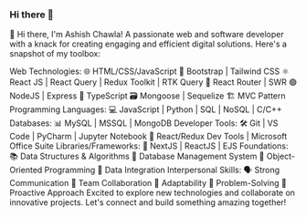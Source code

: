 ### Hi there 👋

<!--
**ErAshishChawla/ErAshishChawla** is a ✨ _special_ ✨ repository because its `README.md` (this file) appears on your GitHub profile.

Here are some ideas to get you started:

- 🔭 I’m currently working on ...
- 🌱 I’m currently learning ...
- 👯 I’m looking to collaborate on ...
- 🤔 I’m looking for help with ...
- 💬 Ask me about ...
- 📫 How to reach me: ...
- 😄 Pronouns: ...
- ⚡ Fun fact: ...
-->

👋 Hi there, I'm Ashish Chawla!
A passionate web and software developer with a knack for creating engaging and efficient digital solutions. Here's a snapshot of my toolbox:

Web Technologies:
🌐 HTML/CSS/JavaScript
🎨 Bootstrap | Tailwind CSS
⚛️ React JS | React Query | Redux Toolkit | RTK Query
🔄 React Router | SWR
🟢 NodeJS | Express
📘 TypeScript
🗃️ Mongoose | Sequelize
🏗 MVC Pattern
Programming Languages:
💻 JavaScript | Python | SQL | NoSQL | C/C++
Databases:
📊 MySQL | MSSQL | MongoDB
Developer Tools:
🛠 Git | VS Code | PyCharm | Jupyter Notebook
🧰 React/Redux Dev Tools | Microsoft Office Suite
Libraries/Frameworks:
🚀 NextJS | ReactJS | EJS
Foundations:
📚 Data Structures & Algorithms
💾 Database Management System
🧱 Object-Oriented Programming
🔗 Data Integration
Interpersonal Skills:
🗣 Strong Communication
🤝 Team Collaboration
🔄 Adaptability
🧠 Problem-Solving
🚀 Proactive Approach
Excited to explore new technologies and collaborate on innovative projects. Let's connect and build something amazing together!


